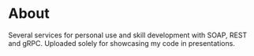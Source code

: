 # About
Several services for personal use and skill development with SOAP, REST and gRPC. Uploaded solely for showcasing my code in presentations. 
